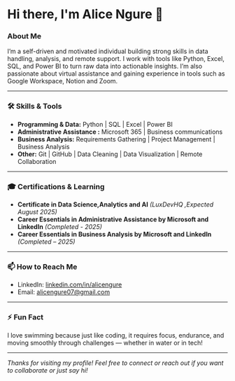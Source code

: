 # Hi there, I'm Alice Ngure 👋

### About Me
I’m a self-driven and motivated individual  building strong skills in data handling, analysis, and remote support. I work with tools like Python, Excel, SQL, and Power BI to turn raw data into actionable insights. I’m also passionate about virtual assistance and gaining experience in tools such as Google Workspace, Notion and Zoom.

---

### 🛠️ Skills & Tools
- **Programming & Data:** Python | SQL | Excel | Power BI  
- **Administrative Assistance :** Microsoft 365  | Business communications 
- **Business Analysis:** Requirements Gathering | Project Management | Business Analysis  
- **Other:** Git | GitHub | Data Cleaning | Data Visualization | Remote Collaboration  

---
### 🎓 Certifications & Learning  
- **Certificate in Data Science,Analytics and AI** *(LuxDevHQ ,Expected August 2025)*  
- **Career Essentials in Administrative Assistance by Microsoft and LinkedIn** *(Completed - 2025)*  
- **Career Essentials in Business Analysis by Microsoft and LinkedIn** *(Completed – 2025)*  
  

---

### 📫 How to Reach Me
- LinkedIn: [linkedin.com/in/alicengure](https://www.linkedin.com/in/alice-muthoni-ab4264344/)  
- Email: alicengure07@gmail.com  

---

### ⚡ Fun Fact
I love swimming because just like coding, it requires focus, endurance, and moving smoothly through challenges — whether in water or in tech!

---

*Thanks for visiting my profile! Feel free to connect or reach out if you want to collaborate or just say hi!*
